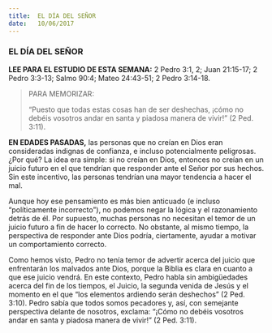 ```yaml
---
title:  EL DÍA DEL SEÑOR
date:   10/06/2017
---
```


### EL DÍA DEL SEÑOR

**LEE PARA EL ESTUDIO DE ESTA SEMANA:** 2 Pedro 3:1, 2; Juan 21:15-17; 2 Pedro 3:3-13; Salmo 90:4; Mateo  24:43-51; 2 Pedro 3:14-18. 

><p>PARA MEMORIZAR:</p>
>“Puesto que todas estas cosas han de ser deshechas, ¡cómo no debéis vosotros andar en santa y piadosa  manera de vivir!” (2 Ped. 3:11). 

**EN EDADES PASADAS,** las personas que no creían en Dios eran consideradas indignas de confianza, e  incluso potencialmente peligrosas. ¿Por qué? La idea era simple: si no creían en Dios, entonces no creían en un  juicio futuro en el que tendrían que responder ante el Señor por sus hechos. Sin este incentivo, las personas tendrían una mayor tendencia a hacer el mal.

Aunque hoy ese pensamiento es más bien anticuado (e incluso “políticamente incorrecto”), no podemos negar  la lógica y el razonamiento detrás de él. Por supuesto, muchas personas no necesitan el temor de un juicio  futuro a fin de hacer lo correcto. No obstante, al mismo tiempo, la perspectiva de responder ante Dios podría,  ciertamente, ayudar a motivar un comportamiento correcto. 

Como hemos visto, Pedro no tenía temor de advertir acerca del juicio que enfrentarán los malvados ante Dios,  porque la Biblia es clara en cuanto a que ese juicio vendrá. En este contexto, Pedro habla sin ambigüedades  acerca del fin de los tiempos, el Juicio, la segunda venida de Jesús y el momento en el que “los elementos  ardiendo serán deshechos” (2 Ped. 3:10). Pedro sabía que todos somos pecadores y, así, con semejante  perspectiva delante de nosotros, exclama: “¡Cómo no debéis vosotros andar en santa y piadosa manera de  vivir!” (2 Ped. 3:11). 
